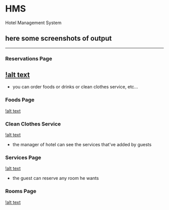 # HMS
Hotel Management System

## here some screenshots of output
------------------------------------------------------------
### Reservations Page
[!alt text](https://github.com/KHkhalaf/HMS/blob/master/HMS/screenshots/Screenshot_1.png)
---------------------------------------------------------------
- you can order foods or drinks or clean clothes service, etc...
### Foods Page
[!alt text](https://github.com/KHkhalaf/HMS/blob/master/HMS/screenshots/Screenshot_2.png)
### Clean Clothes Service
[!alt text](https://github.com/KHkhalaf/HMS/blob/master/HMS/screenshots/Screenshot_5.png)
- the manager of hotel can see the services that've added by guests
### Services Page
[!alt text](https://github.com/KHkhalaf/HMS/blob/master/HMS/screenshots/Screenshot_3.png)
- the guest can reserve any room he wants
### Rooms Page
[!alt text](https://github.com/KHkhalaf/HMS/blob/master/HMS/screenshots/Screenshot_4.png)
